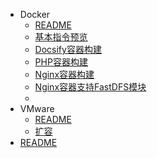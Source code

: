* Docker
  * [README](/person/虚拟化/Docker/)
  * [基本指令预览](/person/虚拟化/Docker/基本指令预览)
  * [Docsify容器构建](/person/虚拟化/Docker/Docsify容器构建)
  * [PHP容器构建](/person/虚拟化/Docker/PHP容器构建)
  * [Nginx容器构建](/person/虚拟化/Docker/Nginx容器构建)
  * [Nginx容器支持FastDFS模块](/person/虚拟化/Docker/Nginx容器支持FastDFS模块)
  * 
* VMware
  * [README](/person/虚拟化/VMware/)
  * [扩容](/person/虚拟化/VMware/VMware扩容)
* [README](/person/虚拟化/)